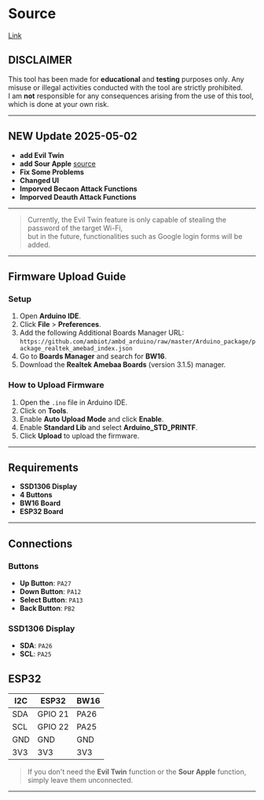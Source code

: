 # Source
[Link](https://github.com/tesa-klebeband/RTL8720dn-Deauther)
## DISCLAIMER

This tool has been made for **educational** and **testing** purposes only. Any misuse or illegal activities conducted with the tool are strictly prohibited.  
I am **not** responsible for any consequences arising from the use of this tool, which is done at your own risk.

---
## NEW Update 2025-05-02
- **add Evil Twin**
- **add Sour Apple** [source](https://github.com/ckcr4lyf/EvilAppleJuice-ESP32/blob/master/src/EvilAppleJuice-ESP32-INO/EvilAppleJuice-ESP32-INO.ino)
- **Fix Some Problems**
- **Changed UI**
- **Imporved Becaon Attack Functions**
- **Imporved Deauth Attack Functions**
---
> Currently, the Evil Twin feature is only capable of stealing the password of the target Wi-Fi,  
> but in the future, functionalities such as Google login forms will be added.
---
## Firmware Upload Guide

### Setup
1. Open **Arduino IDE**.
2. Click **File** > **Preferences**.
3. Add the following Additional Boards Manager URL:  
   `https://github.com/ambiot/ambd_arduino/raw/master/Arduino_package/package_realtek_amebad_index.json`
4. Go to **Boards Manager** and search for **BW16**.
5. Download the **Realtek Amebaa Boards** (version 3.1.5) manager.

### How to Upload Firmware
1. Open the `.ino` file in Arduino IDE.
2. Click on **Tools**.
3. Enable **Auto Upload Mode** and click **Enable**.
4. Enable **Standard Lib** and select **Arduino_STD_PRINTF**.
5. Click **Upload** to upload the firmware.

---

## Requirements

- **SSD1306 Display**
- **4 Buttons**
- **BW16 Board**
- **ESP32 Board**
---

## Connections

### Buttons
- **Up Button**: `PA27`
- **Down Button**: `PA12`
- **Select Button**: `PA13`
- **Back Button**: `PB2`

### SSD1306 Display
- **SDA**: `PA26`
- **SCL**: `PA25`
## ESP32
| I2C  | ESP32          | BW16      |
|------|----------------|-----------|
| SDA  | GPIO 21        | PA26      |
| SCL  | GPIO 22        | PA25      |
| GND  | GND            | GND       |
| 3V3  | 3V3            | 3V3       |
> If you don't need the **Evil Twin** function or the **Sour Apple** function,  
> simply leave them unconnected.
---
